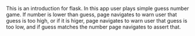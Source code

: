 This is an introduction for flask. In this app user plays simple guess number game. If number is lower than guess, page navigates to warn user that guess is too high,
or if it is higer, page navigates to warn user that guess is too low, and if guess matches the number page navigates to assert that.
